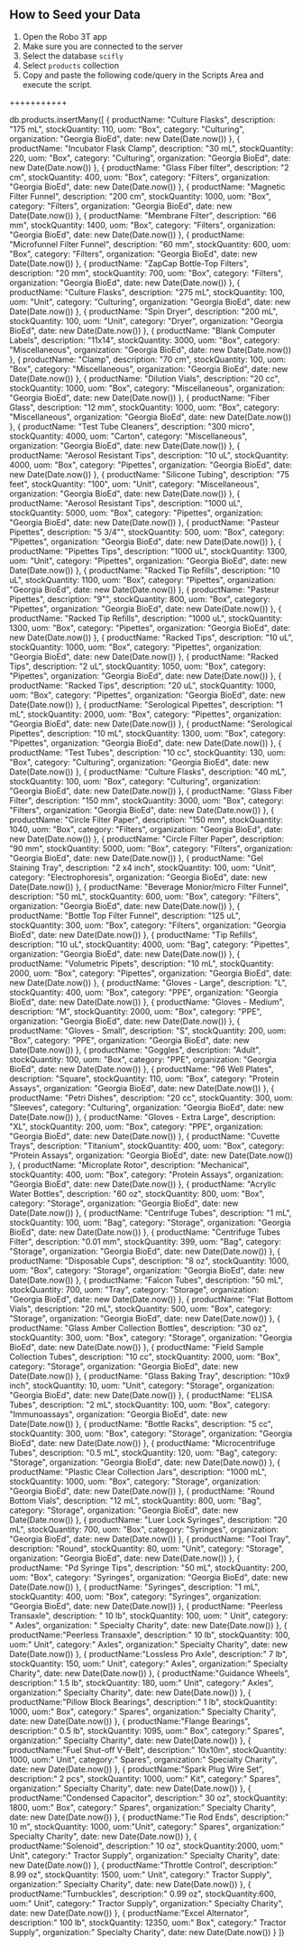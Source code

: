 ## How to Seed your Data

1. Open the Robo 3T app
2. Make sure you are connected to the server
3. Select the database `scifly`
4. Select `products` collection
5. Copy and paste the following code/query in the Scripts Area and execute the script.

+++++++++++

db.products.insertMany([
{
  productName: "Culture Flasks",
  description: "175 mL",
  stockQuantity: 110,
  uom: "Box",
  category: "Culturing",
  organization: "Georgia BioEd",
  date: new Date(Date.now())
},
{
  productName: "Incubator Flask Clamp",
  description: "30 mL",
  stockQuantity: 220,
  uom: "Box",
  category: "Culturing",
  organization: "Georgia BioEd",
  date: new Date(Date.now())
},
{
  productName: "Glass Fiber filter",
  description: "2 cm",
  stockQuantity: 400,
  uom: "Box",
  category: "Filters",
  organization: "Georgia BioEd",
  date: new Date(Date.now())
},
{
  productName: "Magnetic Filter Funnel",
  description: "200 cm",
  stockQuantity: 1000,
  uom: "Box",
  category: "Filters",
  organization: "Georgia BioEd",
  date: new Date(Date.now())
},
{
  productName: "Membrane Filter",
  description: "66 mm",
  stockQuantity: 1400,
  uom: "Box",
  category: "Filters",
  organization: "Georgia BioEd",
  date: new Date(Date.now())
},
{
  productName: "Microfunnel Filter Funnel",
  description: "60 mm",
  stockQuantity: 600,
  uom: "Box",
  category: "Filters",
  organization: "Georgia BioEd",
  date: new Date(Date.now())
},
{
  productName: "ZapCap Bottle-Top Filters",
  description: "20 mm",
  stockQuantity: 700,
  uom: "Box",
  category: "Filters",
  organization: "Georgia BioEd",
  date: new Date(Date.now())
},
{
  productName: "Culture Flasks",
  description: "275 mL",
  stockQuantity: 100,
  uom: "Unit",
  category: "Culturing",
  organization: "Georgia BioEd",
  date: new Date(Date.now())
},
{
  productName: "Spin Dryer",
  description: "200 mL",
  stockQuantity: 100,
  uom: "Unit",
  category: "Dryer",
  organization: "Georgia BioEd",
  date: new Date(Date.now())
},
{
  productName: "Blank Computer Labels",
  description: "11x14",
  stockQuantity: 3000,
  uom: "Box",
  category: "Miscellaneous",
  organization: "Georgia BioEd",
  date: new Date(Date.now())
},
{
  productName: "Clamp",
  description: "70 cm",
  stockQuantity: 100,
  uom: "Box",
  category: "Miscellaneous",
  organization: "Georgia BioEd",
  date: new Date(Date.now())
},
{
  productName: "Dilution Vials",
  description: "20 cc",
  stockQuantity: 1000,
  uom: "Box",
  category: "Miscellaneous",
  organization: "Georgia BioEd",
  date: new Date(Date.now())
},
{
  productName: "Fiber Glass",
  description: "12 mm",
  stockQuantity: 1000,
  uom: "Box",
  category: "Miscellaneous",
  organization: "Georgia BioEd",
  date: new Date(Date.now())
},
{
  productName: "Test Tube Cleaners",
  description: "300 micro",
  stockQuantity: 4000,
  uom: "Carton",
  category: "Miscellaneous",
  organization: "Georgia BioEd",
  date: new Date(Date.now())
},
{
  productName: "Aerosol Resistant Tips",
  description: "10 uL",
  stockQuantity: 4000,
  uom: "Box",
  category: "Pipettes",
  organization: "Georgia BioEd",
  date: new Date(Date.now())
},
{
  productName: "Silicone Tubing",
  description: "75 feet",
  stockQuantity: "100",
  uom: "Unit",
  category: "Miscellaneous",
  organization: "Georgia BioEd",
  date: new Date(Date.now())
},
{
  productName: "Aerosol Resistant Tips",
  description: "1000 uL",
  stockQuantity: 5000,
  uom: "Box",
  category: "Pipettes",
  organization: "Georgia BioEd",
  date: new Date(Date.now())
},
{
  productName: "Pasteur Pipettes",
  description: "5 3/4\"",
  stockQuantity: 500,
  uom: "Box",
  category: "Pipettes",
  organization: "Georgia BioEd",
  date: new Date(Date.now())
},
{
  productName: "Pipettes Tips",
  description: "1000 uL",
  stockQuantity: 1300,
  uom: "Unit",
  category: "Pipettes",
  organization: "Georgia BioEd",
  date: new Date(Date.now())
},
{
  productName: "Racked Tip Refills",
  description: "10 uL",
  stockQuantity: 1100,
  uom: "Box",
  category: "Pipettes",
  organization: "Georgia BioEd",
  date: new Date(Date.now())
},
{
  productName: "Pasteur Pipettes",
  description: "9\"",
  stockQuantity: 800,
  uom: "Box",
  category: "Pipettes",
  organization: "Georgia BioEd",
  date: new Date(Date.now())
},
{
  productName: "Racked Tip Refills",
  description: "1000 uL",
  stockQuantity: 1300,
  uom: "Box",
  category: "Pipettes",
  organization: "Georgia BioEd",
  date: new Date(Date.now())
},
{
  productName: "Racked Tips",
  description: "10 uL",
  stockQuantity: 1000,
  uom: "Box",
  category: "Pipettes",
  organization: "Georgia BioEd",
  date: new Date(Date.now())
},
{
  productName: "Racked Tips",
  description: "2 uL",
  stockQuantity: 1050,
  uom: "Box",
  category: "Pipettes",
  organization: "Georgia BioEd",
  date: new Date(Date.now())
},
{
  productName: "Racked Tips",
  description: "20 uL",
  stockQuantity: 1000,
  uom: "Box",
  category: "Pipettes",
  organization: "Georgia BioEd",
  date: new Date(Date.now())
},
{
  productName: "Serological Pipettes",
  description: "1 mL",
  stockQuantity: 2000,
  uom: "Box",
  category: "Pipettes",
  organization: "Georgia BioEd",
  date: new Date(Date.now())
},
{
  productName: "Serological Pipettes",
  description: "10 mL",
  stockQuantity: 1300,
  uom: "Box",
  category: "Pipettes",
  organization: "Georgia BioEd",
  date: new Date(Date.now())
},
{
  productName: "Test Tubes",
  description: "10 cc",
  stockQuantity: 130,
  uom: "Box",
  category: "Culturing",
  organization: "Georgia BioEd",
  date: new Date(Date.now())
},
{
  productName: "Culture Flasks",
  description: "40 mL",
  stockQuantity: 100,
  uom: "Box",
  category: "Culturing",
  organization: "Georgia BioEd",
  date: new Date(Date.now())
},
{
  productName: "Glass Fiber Filter",
  description: "150 mm",
  stockQuantity: 3000,
  uom: "Box",
  category: "Filters",
  organization: "Georgia BioEd",
  date: new Date(Date.now())
},
{
  productName: "Circle Filter Paper",
  description: "150 mm",
  stockQuantity: 1040,
  uom: "Box",
  category: "Filters",
  organization: "Georgia BioEd",
  date: new Date(Date.now())
},
{
  productName: "Circle Filter Paper",
  description: "90 mm",
  stockQuantity: 5000,
  uom: "Box",
  category: "Filters",
  organization: "Georgia BioEd",
  date: new Date(Date.now())
},
{
  productName: "Gel Staining Tray",
  description: "2 x4 inch",
  stockQuantity: 100,
  uom: "Unit",
  category: "Electrophoresis",
  organization: "Georgia BioEd",
  date: new Date(Date.now())
},
{
  productName: "Beverage Monior/micro Filter Funnel",
  description: "50 mL",
  stockQuantity: 600,
  uom: "Box",
  category: "Filters",
  organization: "Georgia BioEd",
  date: new Date(Date.now())
},
{
  productName: "Bottle Top Filter Funnel",
  description: "125 uL",
  stockQuantity: 300,
  uom: "Box",
  category: "Filters",
  organization: "Georgia BioEd",
  date: new Date(Date.now())
},
{
  productName: "Tip Refills",
  description: "10 uL",
  stockQuantity: 4000,
  uom: "Bag",
  category: "Pipettes",
  organization: "Georgia BioEd",
  date: new Date(Date.now())
},
{
  productName: "Volumetric Pipets",
  description: "10 mL",
  stockQuantity: 2000,
  uom: "Box",
  category: "Pipettes",
  organization: "Georgia BioEd",
  date: new Date(Date.now())
},
{
  productName: "Gloves - Large",
  description: "L",
  stockQuantity: 400,
  uom: "Box",
  category: "PPE",
  organization: "Georgia BioEd",
  date: new Date(Date.now())
},
{
  productName: "Gloves - Medium",
  description: "M",
  stockQuantity: 2000,
  uom: "Box",
  category: "PPE",
  organization: "Georgia BioEd",
  date: new Date(Date.now())
},
{
  productName: "Gloves - Small",
  description: "S",
  stockQuantity: 200,
  uom: "Box",
  category: "PPE",
  organization: "Georgia BioEd",
  date: new Date(Date.now())
},
{
  productName: "Goggles",
  description: "Adult",
  stockQuantity: 100,
  uom: "Box",
  category: "PPE",
  organization: "Georgia BioEd",
  date: new Date(Date.now())
},
{
  productName: "96 Well Plates",
  description: "Square",
  stockQuantity: 110,
  uom: "Box",
  category: "Protein Assays",
  organization: "Georgia BioEd",
  date: new Date(Date.now())
},
{
  productName: "Petri Dishes",
  description: "20 cc",
  stockQuantity: 300,
  uom: "Sleeves",
  category: "Culturing",
  organization: "Georgia BioEd",
  date: new Date(Date.now())
},
{
  productName: "Gloves - Extra Large",
  description: "XL",
  stockQuantity: 200,
  uom: "Box",
  category: "PPE",
  organization: "Georgia BioEd",
  date: new Date(Date.now())
},
{
  productName: "Cuvette Trays",
  description: "Titanium",
  stockQuantity: 400,
  uom: "Box",
  category: "Protein Assays",
  organization: "Georgia BioEd",
  date: new Date(Date.now())
},
{
  productName: "Microplate Rotor",
  description: "Mechanical",
  stockQuantity: 400,
  uom: "Box",
  category: "Protein Assays",
  organization: "Georgia BioEd",
  date: new Date(Date.now())
},
{
  productName: "Acrylic Water Bottles",
  description: "60 oz",
  stockQuantity: 800,
  uom: "Box",
  category: "Storage",
  organization: "Georgia BioEd",
  date: new Date(Date.now())
},
{
  productName: "Centrifuge Tubes",
  description: "1 mL",
  stockQuantity: 100,
  uom: "Bag",
  category: "Storage",
  organization: "Georgia BioEd",
  date: new Date(Date.now())
},
{
  productName: "Centrifuge Tubes Filter",
  description: "0.01 mm",
  stockQuantity: 399,
  uom: "Bag",
  category: "Storage",
  organization: "Georgia BioEd",
  date: new Date(Date.now())
},
{
  productName: "Disposable Cups",
  description: "8 oz",
  stockQuantity: 1000,
  uom: "Box",
  category: "Storage",
  organization: "Georgia BioEd",
  date: new Date(Date.now())
},
{
  productName: "Falcon Tubes",
  description: "50 mL",
  stockQuantity: 700,
  uom: "Tray",
  category: "Storage",
  organization: "Georgia BioEd",
  date: new Date(Date.now())
},
{
  productName: "Flat Bottom Vials",
  description: "20 mL",
  stockQuantity: 500,
  uom: "Box",
  category: "Storage",
  organization: "Georgia BioEd",
  date: new Date(Date.now())
},
{
  productName: "Glass Amber Collection Bottles",
  description: "30 oz",
  stockQuantity: 300,
  uom: "Box",
  category: "Storage",
  organization: "Georgia BioEd",
  date: new Date(Date.now())
},
{
  productName: "Field Sample Collection Tubes",
  description: "10 cc",
  stockQuantity: 2000,
  uom: "Box",
  category: "Storage",
  organization: "Georgia BioEd",
  date: new Date(Date.now())
},
{
  productName: "Glass Baking Tray",
  description: "10x9 inch",
  stockQuantity: 10,
  uom: "Unit",
  category: "Storage",
  organization: "Georgia BioEd",
  date: new Date(Date.now())
},
{
  productName: "ELISA Tubes",
  description: "2 mL",
  stockQuantity: 100,
  uom: "Box",
  category: "Immunoassays",
  organization: "Georgia BioEd",
  date: new Date(Date.now())
},
{
  productName: "Bottle Racks",
  description: "5 cc",
  stockQuantity: 300,
  uom: "Box",
  category: "Storage",
  organization: "Georgia BioEd",
  date: new Date(Date.now())
},
{
  productName: "Microcentrifuge Tubes",
  description: "0.5 mL",
  stockQuantity: 120,
  uom: "Bag",
  category: "Storage",
  organization: "Georgia BioEd",
  date: new Date(Date.now())
},
{
  productName: "Plastic Clear Collection Jars",
  description: "1000 mL",
  stockQuantity: 1000,
  uom: "Box",
  category: "Storage",
  organization: "Georgia BioEd",
  date: new Date(Date.now())
},
{
  productName: "Round Bottom Vials",
  description: "12 mL",
  stockQuantity: 800,
  uom: "Bag",
  category: "Storage",
  organization: "Georgia BioEd",
  date: new Date(Date.now())
},
{
  productName: "Luer Lock Syringes",
  description: "20 mL",
  stockQuantity: 700,
  uom: "Box",
  category: "Syringes",
  organization: "Georgia BioEd",
  date: new Date(Date.now())
},
{
  productName: "Tool Tray",
  description: "Round",
  stockQuantity: 80,
  uom: "Unit",
  category: "Storage",
  organization: "Georgia BioEd",
  date: new Date(Date.now())
},
{
  productName: "Pd Syringe Tips",
  description: "50 mL",
  stockQuantity: 200,
  uom: "Box",
  category: "Syringes",
  organization: "Georgia BioEd",
  date: new Date(Date.now())
},
{
  productName: "Syringes",
  description: "1 mL",
  stockQuantity: 400,
  uom: "Box",
  category: "Syringes",
  organization: "Georgia BioEd",
  date: new Date(Date.now())
},
{
  productName: "Peerless Transaxle",
  description: " 10 lb",
  stockQuantity: 100,
  uom: " Unit",
  category: " Axles",
  organization: " Specialty Charity",
  date: new Date(Date.now())
},
{
  productName:"Peerless Transaxle",
  description:" 10 lb",
  stockQuantity: 100,
  uom:" Unit",
  category:" Axles",
  organization:" Specialty Charity",
  date: new Date(Date.now())
},
{
  productName:"Lossless Pro Axle",
  description:" 7 lb",
  stockQuantity: 150,
  uom:" Unit",
  category:" Axles",
  organization:" Specialty Charity",
  date: new Date(Date.now())
},
{
  productName:"Guidance Wheels",
  description:" 1.5 lb",
  stockQuantity: 180,
  uom:" Unit",
  category:" Axles",
  organization:" Specialty Charity",
  date: new Date(Date.now())
},
{
  productName:"Pillow Block Bearings",
  description:" 1 lb",
  stockQuantity: 1000,
  uom:" Box",
  category:" Spares",
  organization:" Specialty Charity",
  date: new Date(Date.now())
},
{
  productName:"Flange Bearings",
  description:" 0.5 lb",
  stockQuantity: 1095,
  uom:" Box",
  category:" Spares",
  organization:" Specialty Charity",
  date: new Date(Date.now())
},
{
  productName:"Fuel Shut-off V-Belt",
  description:" 10x10m",
  stockQuantity: 1000,
  uom:" Unit",
  category:" Spares",
  organization:" Specialty Charity",
  date: new Date(Date.now())
},
{
  productName:"Spark Plug Wire Set",
  description:" 2 pcs",
  stockQuantity: 1000,
  uom:" Kit",
  category:" Spares",
  organization:" Specialty Charity",
  date: new Date(Date.now())
},
{
  productName:"Condensed Capacitor",
  description:" 30 oz",
  stockQuantity: 1800,
  uom:" Box",
  category:" Spares",
  organization:" Specialty Charity",
  date: new Date(Date.now())
},
{
  productName:"Tie Rod Ends",
  description:" 10 m",
  stockQuantity: 1000,
  uom:"Unit",
  category:" Spares",
  organization:" Specialty Charity",
  date: new Date(Date.now())
},
{
  productName:"Solenoid",
  description:" 10 oz",
  stockQuantity:2000,
  uom:" Unit",
  category:" Tractor Supply",
  organization:" Specialty Charity",
  date: new Date(Date.now())
},
{
  productName:"Throttle Control",
  description:" 8.99 oz",
  stockQuantity: 1500,
  uom:" Unit",
  category:" Tractor Supply",
  organization:" Specialty Charity",
  date: new Date(Date.now())
},
{
  productName:"Turnbuckles",
  description:" 0.99 oz",
  stockQuantity:600,
  uom:" Unit",
  category:" Tractor Supply",
  organization:" Specialty Charity",
  date: new Date(Date.now())
},
{
  productName:"Excel Alternator",
  description:" 100 lb",
  stockQuantity: 12350,
  uom:" Box",
  category:" Tractor Supply",
  organization:" Specialty Charity",
  date: new Date(Date.now())
}
])
